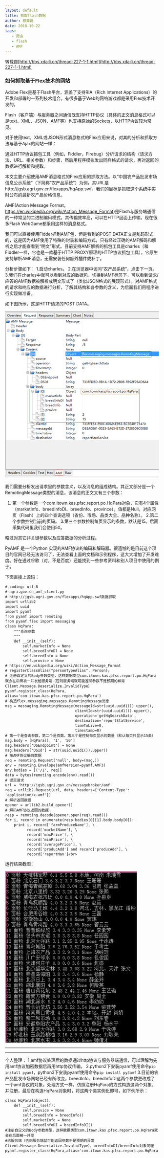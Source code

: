 ```yaml
---
layout: default
title: 抓取flash数据
author: 穆亚磊
date: 2018-10-22
tags:
   - 爬虫
   - flash 
   - AMF 
---
```


转载自[http://bbs.xdaili.cn/thread-227-1-1.html](http://bbs.xdaili.cn/thread-227-1-1.html)


###                                             如何抓取基于Flex技术的网站
Adobe Flex是基于Flash平台，涵盖了支持RIA（Rich Internet Applications）的开发和部署的一系列技术组合。有很多基于Web的网络游戏都是采用Flex技术开发的。

Flash（客户端）与服务器之间通信既支持HTTP协议（具体的正文消息格式可以是text、XML、JSON、AMF等）也支持原始的Sockets，以HTTP协议较为常见。

对于使用text，XML或JSON形式消息格式的Flex应用来说，对其的分析和抓取方法与基于Ajax的网站一样：

通过HTTP协议抓包工具（例如，Fiddler，Firebug）分析请求的结构（请求方法、URL、相关参数）和步骤，然后用程序模拟发出同样格式的请求，再对返回的数据进行解析和提取。

本文主要介绍使用AMF消息格式的Flex应用的抓取方法。以“中国农产品批发市场信息公示系统”（下简称“农产品系统”）为例，其URL是http://jgsb.agri.gov.cn/flexapps/hqApp.swf，我们的目标是抓取这个系统中实时公布的最新农产品价格信息。

AMF(Action Message Format，https://en.wikipedia.org/wiki/Action_Message_Format)是Flash与服务端通信的一种常见的二进制编码模式，其传输效率高，可以在HTTP层面上传输。现在很多Flash WebGame都采用这样的消息格式。

我们可以直接使用Fidder抓到AMF包，但是看到的POST DATA正文是乱码形式的，这是因为AMF使用了特殊的封装和编码方式，只有经过正确的AMF解码和解析之后才能查看到“明文”形式。目前支持AMF解析的抓包工具是charles（和Fiddler一样，它也是一款基于HTTP PROXY原理的HTTP协议抓包工具），它原生支持解析AMF消息，无需安装任何额外插件或补丁。

分析步骤如下：
1.启动charles。
2.在浏览器中访问“农产品系统”，点击下一页。
3.我们在charles中就可以看到对应的数据包，切换到AMF标签下，可以看到请求/应答的AMF数据被解析成明文形式了（类似JSON格式的展现形式）。对AMF格式的请求和响应的数据进行分析，了解其结构和各参数的含义，为后面我们用程序进行实现做准备。

如下图所示，这是HTTP请求的POST DATA。

![2018-10-22-抓取flash数据_图片1.jpg](https://github.com/muyalei/muyalei.github.io/blob/gh-pages/img/2018-10-22-%E6%8A%93%E5%8F%96flash%E6%95%B0%E6%8D%AE_%E5%9B%BE%E7%89%871.jpg)

我们需要分析发出请求里的参数含义，以及消息的组成结构。其正文部分是一个RemotingMessage类型的消息，该消息的正文又有三个参数：

1. 第一个参数是一个com.itown.kas.pfsc.report.po.HqPara对象，它有4个属性（marketInfo、breedInfoDl、breedInfo、province），值都是Null，对应网页（Flash）上的四个查询选项（省份、市场、品类大全、品种名称）。
2.第二个参数控制当前的页码。
3.第三个参数控制每页显示的条数，默认是15。后面采集代码里我们会使用50。

略过对其它非关键参数以及应答数据的分析过程。

PyAMF 是一个Python 实现的AMF协议的编码和解码器。很遗憾的是目前这个项目的官网已经无法访问了，无法查看上面的文档和示例程序，这大大增加了开发难度。好在通过谷歌（对，不是百度）还能找到一些参考资料和别人项目中使用的例子。

下面直接上源码：
```
# coding: utf-8
# agri.gov.cn_amf_client.py
# http://jgsb.agri.gov.cn/flexapps/hqApp.swf数据抓取
import urllib2
import uuid
import pyamf
from pyamf import remoting
from pyamf.flex import messaging
class HqPara:
    """查询参数
    """
    def __init__(self):
        self.marketInfo = None
        self.breedInfoDl = None
        self.breedInfo = None
        self.provice = None
# https://en.wikipedia.org/wiki/Action_Message_Format
# registerClassAlias("personTypeAlias", Person);
# 注册自定义的Body参数类型，这样数据类型com.itown.kas.pfsc.report.po.HqPara就会在后面被一并发给服务端（否则服务端就可能返回参数不是预期的异常Client.Message.Deserialize.InvalidType）
pyamf.register_class(HqPara, alias='com.itown.kas.pfsc.report.po.HqPara')
# 构造flex.messaging.messages.RemotingMessage消息
msg = messaging.RemotingMessage(messageId=str(uuid.uuid1()).upper(),
                                clientId=str(uuid.uuid1()).upper(),
                                operation='getHqSearchData',
                                destination='reportStatService',
                                timeToLive=0,
                                timestamp=0)
# 第一个是查询参数，第二个是页数，第三个是控制每页显示的数量（默认每页只显示15条）
msg.body = [HqPara(), '1', '50']
msg.headers['DSEndpoint'] = None
msg.headers['DSId'] = str(uuid.uuid1()).upper()
# 按AMF协议编码数据
req = remoting.Request('null', body=(msg,))
env = remoting.Envelope(amfVersion=pyamf.AMF3)
env.bodies = [('/1', req)]
data = bytes(remoting.encode(env).read())
# 提交请求
url = 'http://jgsb.agri.gov.cn/messagebroker/amf'
req = urllib2.Request(url, data, headers={'Content-Type': 'application/x-amf'})
# 解析返回数据
opener = urllib2.build_opener()
# 解码AMF协议返回的数据
resp = remoting.decode(opener.open(req).read())
for i, record in enumerate(resp.bodies[0][1].body.body[0]):
    print i, record['farmProduceName'], \
          record['marketName'], \
          record['maxPrice'], \
          record['minPrice'], \
          record['averagePrice'], \
          record['producAdd'] and record['producAdd'], \
          record['reportMan']<br>
```

运行结果截图：

![2018-10-22-抓取flash数据_图片2.jpg](https://github.com/muyalei/muyalei.github.io/blob/gh-pages/img/2018-10-22-%E6%8A%93%E5%8F%96flash%E6%95%B0%E6%8D%AE_%E5%9B%BE%E7%89%872.jpg)

---
***

个人整理：
1.amf协议处理后的数据通过http协议与服务器端通信，可以理解为先用amf协议加密数据后再用http协议传输。
2.python2下安装pyamf使用命令`pip install pyamf`，python3下安装pyamf使用命令`pip install py3amf`
3.目前的农产品批发市场网站已经有所改变，breedInfo、breedInfoDI这两个参数更改成了一个amf协议的对象，处理方式一样，仿照注册HqPara的方式构造这两个对象、并注册，最后在构造HqPara对象时，将这两个类实例化即可，如下例所示：
```
class HqPara(object):
    def __init__(self):
        self.provice = None
        self.breedInfo = breedInfo()
        self.marketInfo = None
        self.breedInfoDI = breedInfoDI()
#注册自定义的Body参数类型，这样数据类型com.itown.kas.pfsc.report.po.HqPara就会在后面被一并发
#给服务端（否则服务端就可能返回参数不是预期的异常Client.Message.Deserialize.InvalidType），breedInfoDI/breedInfo对象同理
pyamf.register_class(HqPara,alias='com.itown.kas.pfsc.report.po.HqPara')
```




